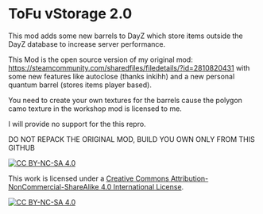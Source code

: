 # ToFu vStorage 2.0
This mod adds some new barrels to DayZ which store items outside the DayZ database to increase server performance.

This Mod is the open source version of my original mod:
https://steamcommunity.com/sharedfiles/filedetails/?id=2810820431 with some new features like autoclose (thanks inkihh) and a new personal quantum barrel (stores items player based).

You need to create your own textures for the barrels cause the polygon camo texture in the workshop mod is licensed to me.

I will provide no support for the this repro.

DO NOT REPACK THE ORIGINAL MOD, BUILD YOU OWN ONLY FROM THIS GITHUB

[![CC BY-NC-SA 4.0][cc-by-nc-sa-shield]][cc-by-nc-sa]

This work is licensed under a
[Creative Commons Attribution-NonCommercial-ShareAlike 4.0 International License][cc-by-nc-sa].

[![CC BY-NC-SA 4.0][cc-by-nc-sa-image]][cc-by-nc-sa]

[cc-by-nc-sa]: http://creativecommons.org/licenses/by-nc-sa/4.0/
[cc-by-nc-sa-image]: https://licensebuttons.net/l/by-nc-sa/4.0/88x31.png
[cc-by-nc-sa-shield]: https://img.shields.io/badge/License-CC%20BY--NC--SA%204.0-lightgrey.svg
